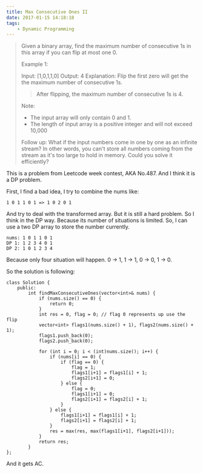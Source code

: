 ```yaml
---
title: Max Consecutive Ones II
date: 2017-01-15 14:18:18
tags:
    - Dynamic Programming
---
```


> Given a binary array, find the maximum number of consecutive 1s in this array if you can flip at most one 0.
>
> Example 1:
>
> Input: [1,0,1,1,0]
> Output: 4
> Explanation: Flip the first zero will get the the maximum number of consecutive 1s.
> > After flipping, the maximum number of consecutive 1s is 4.
>
> Note:
> + The input array will only contain 0 and 1.
> + The length of input array is a positive integer and will not exceed 10,000
>
> Follow up:
> What if the input numbers come in one by one as an infinite stream? In other words, you can't store all numbers coming from the stream as it's too large to hold in memory. Could you solve it efficiently?

<!--more-->

This is a problem from Leetcode week contest, AKA No.487. And I think it is a DP problem.

First, I find a bad idea, I try to combine the nums like:
```
1 0 1 1 0 1 => 1 0 2 0 1
```

And try to deal with the transformed array. But it is still a hard problem. So I think in the DP way. Because its number of situations is limited. So, I can use a two DP array to store the number currently.
```
nums: 1 0 1 1 0 1
DP 1: 1 2 3 4 0 1
DP 2: 1 0 1 2 3 4
```

Because only four situation will happen. 0 -> 1, 1 -> 1, 0 -> 0, 1 -> 0.

So the solution is following:

```
class Solution {
    public:
        int findMaxConsecutiveOnes(vector<int>& nums) {
            if (nums.size() == 0) {
                return 0;
            }
            int res = 0, flag = 0; // flag 0 represents up use the flip
            vector<int> flags1(nums.size() + 1), flags2(nums.size() + 1);
            flags1.push_back(0);
            flags2.push_back(0);

            for (int i = 0; i < (int)nums.size(); i++) {
                if (nums[i] == 0) {
                    if (flag == 0) {
                        flag = 1;
                        flags1[i+1] = flags1[i] + 1;
                        flags2[i+1] = 0;
                    } else {
                        flag = 0;
                        flags1[i+1] = 0;
                        flags2[i+1] = flags2[i] + 1;
                    }
                } else {
                    flags1[i+1] = flags1[i] + 1;
                    flags2[i+1] = flags2[i] + 1;
                }
                res = max(res, max(flags1[i+1], flags2[i+1]));
            }
            return res;
        }
};
```

And it gets AC.
